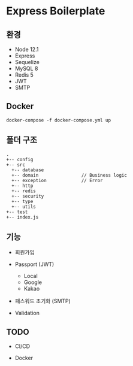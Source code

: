 # Express Boilerplate

## 환경
* Node 12.1
* Express 
* Sequelize
* MySQL 8
* Redis 5
* JWT
* SMTP

## Docker
```
docker-compose -f docker-compose.yml up
```

## 폴더 구조
```
.
+-- config            
+-- src
  +-- database          
  +-- domain                // Business logic
  +-- exception             // Error
  +-- http              
  +-- redis   
  +-- security          
  +-- type
  +-- utils             
+-- test              
+-- index.js          
```

## 기능

* 회원가입

* Passport (JWT)
  * Local
  * Google
  * Kakao

* 패스워드 초기화 (SMTP)

* Validation

## TODO

* CI/CD

* Docker

